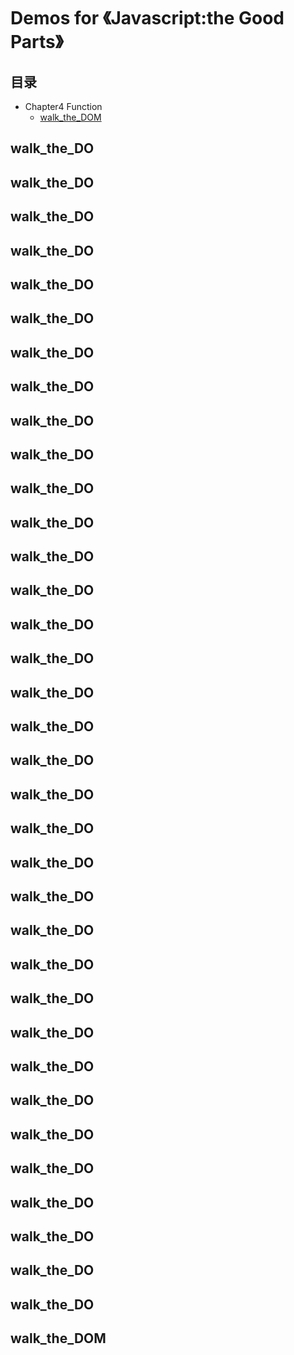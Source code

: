 ﻿# Demos for 《Javascript:the Good Parts》
## 目录

- Chapter4 Function
	- [walk_the_DOM](#walk_the_DOM)

## walk_the_DO
## walk_the_DO


## walk_the_DO
## walk_the_DO


## walk_the_DO
## walk_the_DO


## walk_the_DO
## walk_the_DO
## walk_the_DO
## walk_the_DO
## walk_the_DO
## walk_the_DO
## walk_the_DO
## walk_the_DO
## walk_the_DO
## walk_the_DO


## walk_the_DO
## walk_the_DO
## walk_the_DO
## walk_the_DO
## walk_the_DO
## walk_the_DO
## walk_the_DO
## walk_the_DO
## walk_the_DO
## walk_the_DO



## walk_the_DO
## walk_the_DO
## walk_the_DO
## walk_the_DO
## walk_the_DO
## walk_the_DO
## walk_the_DO
## walk_the_DO
## walk_the_DO
## walk_the_DOM
